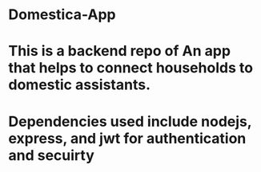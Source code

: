 # Domestica-App
# This is a backend repo of An app that helps to connect households to domestic assistants.
# Dependencies used include nodejs, express, and jwt for authentication and secuirty

